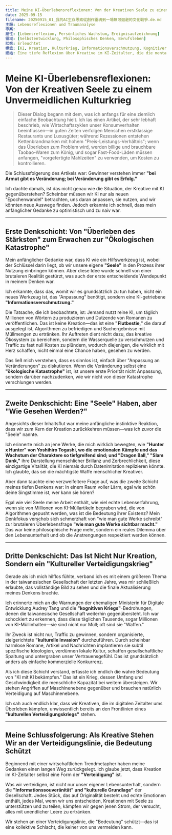 ```yaml
---
title: Meine KI-Überlebensreflexionen: Von der Kreativen Seele zu einem Unvermeidlichen Kulturkrieg
date: 2025-09-15
filename: 20250915_01_我的AI生存思索從創作靈魂到一場無可迴避的文化戰爭.de.md
主題: Lebensreflexionen und Traumanalyse
專案: 
屬性: [Lebensreflexion, Persönliches Wachstum, Ereignisaufzeichnung]
領域: [Selbstentwicklung, Philosophisches Denken, Berufsleben]
狀態: Erleuchtet
標籤: [KI, Kreation, Kulturkrieg, Informationsverschmutzung, Kognitiver Krieg]
總結: Eine tiefe Reflexion über Kreative im KI-Zeitalter, die die mentale Transformation von der anfänglichen Anpassungsmentalität zum Bewusstsein für KI-verursachte Informationsverschmutzung erforscht und sie schließlich als kulturellen Verteidigungskrieg betrachtet.
---
```


# Meine KI-Überlebensreflexionen: Von der Kreativen Seele zu einem Unvermeidlichen Kulturkrieg

> Dieser Dialog begann mit dem, was ich anfangs für eine ziemlich einfache Beobachtung hielt. Ich las einen Artikel, der sehr lebhaft beschrieb, wie Wirtschaftszyklen unser Konsumverhalten beeinflussen—in guten Zeiten verfolgen Menschen erstklassige Restaurants und Luxusgüter; während Rezessionen entstehen Kettenbrandmarken mit hohem "Preis-Leistungs-Verhältnis"; wenn das Überleben zum Problem wird, werden billige und brauchbare Taobao-Waren zum König, und sogar Fast-Food-Läden müssen anfangen, "vorgefertigte Mahlzeiten" zu verwenden, um Kosten zu kontrollieren.

Die Schlussfolgerung des Artikels war: Gewinner verstehen immer **"bei Armut gibt es Veränderung; bei Veränderung gibt es Erfolg."**

Ich dachte damals, ist das nicht genau wie die Situation, der Kreative mit KI gegenüberstehen? Scheinbar müssen wir KI nur als neuen "Epochenwandel" betrachten, uns daran anpassen, sie nutzen, und wir könnten neue Auswege finden. Jedoch erkannte ich schnell, dass mein anfänglicher Gedanke zu optimistisch und zu naiv war.

---

## Erste Denkschicht: Von "Überleben des Stärksten" zum Erwachen zur "Ökologischen Katastrophe"

Mein anfänglicher Gedanke war, dass KI wie ein Hilfswerkzeug ist, wobei der Schlüssel darin liegt, ob wir unsere eigene **"Seele"** in den Prozess ihrer Nutzung einbringen können. Aber diese Idee wurde schnell von einer brutaleren Realität gestürzt, was auch der erste entscheidende Wendepunkt in meinem Denken war.

Ich erkannte, dass das, womit wir es grundsätzlich zu tun haben, nicht ein neues Werkzeug ist, das "Anpassung" benötigt, sondern eine KI-getriebene **"Informationsverschmutzung."**

Die Tatsache, die ich beobachtete, ist: Jemand nutzt reine KI, um täglich Millionen von Wörtern zu produzieren und Dutzende von Romanen zu veröffentlichen. Das ist keine Kreation—das ist eine **"Flutbestie,"** die darauf ausgelegt ist, Algorithmen zu befriedigen und Suchergebnisse mit Müllmengen zu ertränken. Ihr Auftreten dient nicht dazu, das kreative Ökosystem zu bereichern, sondern die Wasserquelle zu verschmutzen und Traffic zu fast null Kosten zu plündern, wodurch diejenigen, die wirklich mit Herz schaffen, nicht einmal eine Chance haben, gesehen zu werden.

Das ließ mich verstehen, dass es sinnlos ist, einfach über "Anpassung an Veränderungen" zu diskutieren. Wenn die Veränderung selbst eine **"ökologische Katastrophe"** ist, ist unsere erste Priorität nicht Anpassung, sondern darüber nachzudenken, wie wir nicht von dieser Katastrophe verschlungen werden.

---

## Zweite Denkschicht: Eine "Seele" Haben, aber "Wie Gesehen Werden?"

Angesichts dieser Inhaltsflut war meine anfängliche instinktive Reaktion, dass wir zum Kern der Kreation zurückkehren müssen—was ich zuvor die "Seele" nannte.

Ich erinnerte mich an jene Werke, die mich wirklich bewegten, wie **"Hunter x Hunter" von Yoshihiro Togashi, wo die emotionalen Kämpfe und das Wachstum der Charaktere so tiefgreifend sind; und "Dragon Ball," "Slam Dunk,"** ihre Darstellung menschlicher Brillanz und Zerbrechlichkeit, diese einzigartige Vitalität, die KI niemals durch Datenimitation replizieren könnte. Ich glaubte, das sei die mächtigste Waffe menschlicher Kreativer.

Aber dann tauchte eine verzweifeltere Frage auf, was die zweite Schicht meines tiefen Denkens war: In einem Raum voller Lärm, egal wie schön deine Singstimme ist, wer kann sie hören?

Egal wie viel Seele meine Arbeit enthält, wie viel echte Lebenserfahrung, wenn sie von Millionen von KI-Müllartikeln begraben wird, die von Algorithmen gepusht werden, was ist die Bedeutung ihrer Existenz? Mein Denkfokus verschob sich schmerzhaft von "wie man gute Werke schreibt" zur brutaleren Überlebensfrage **"wie man gute Werke sichtbar macht."** Das war keine philosophische Frage mehr, sondern ein reales Dilemma über den Lebensunterhalt und ob die Anstrengungen respektiert werden können.

---

## Dritte Denkschicht: Das Ist Nicht Nur Kreation, Sondern ein "Kultureller Verteidigungskrieg"

Gerade als ich mich hilflos fühlte, verband ich es mit einem größeren Thema in der taiwanesischen Gesellschaft der letzten Jahre, was mir schließlich erlaubte, das vollständige Bild zu sehen und die finale Aktualisierung meines Denkens brachte.

Ich erinnerte mich an die Warnungen der ehemaligen Ministerin für Digitale Entwicklung Audrey Tang und die **"kognitiven Kriegs"**-Bedrohungen, denen die taiwanesische Gesellschaft weiterhin gegenübersteht. Ich war schockiert zu erkennen, dass diese täglichen Tausende, sogar Millionen von KI-Müllinhalten—sie sind nicht nur Müll; oft sind sie "Waffen."

Ihr Zweck ist nicht nur, Traffic zu gewinnen, sondern organisierte, zielgerichtete **"kulturelle Invasion"** durchzuführen. Durch scheinbar harmlose Romane, Artikel und Nachrichten implantieren sie subtil spezifische Ideologien, verdünnen lokale Kultur, schaffen gesellschaftliche Spaltung und untergraben unser Vertrauensgefühl. Das ist grundsätzlich anders als einfache kommerzielle Konkurrenz.

Als ich diese Schicht verstand, erfasste ich endlich die wahre Bedeutung von "KI mit KI bekämpfen." Das ist ein Krieg, dessen Umfang und Geschwindigkeit die menschliche Kapazität bei weitem übersteigen. Wir stehen Angriffen auf Maschinenebene gegenüber und brauchen natürlich Verteidigung auf Maschinenebene.

Ich sah auch endlich klar, dass wir Kreativen, die im digitalen Zeitalter ums Überleben kämpfen, unwissentlich bereits an den Frontlinien eines **"kulturellen Verteidigungskriegs"** stehen.

---

## Meine Schlussfolgerung: Als Kreative Stehen Wir an der Verteidigungslinie, die Bedeutung Schützt

Beginnend mit einer wirtschaftlichen Trendmetapher haben meine Gedanken einen langen Weg zurückgelegt. Ich glaube jetzt, dass Kreation im KI-Zeitalter selbst eine Form der **"Verteidigung"** ist.

Was wir verteidigen, ist nicht nur unser eigener Lebensunterhalt, sondern die **"Informationssouveränität" und "kulturelle Grundlage"** der Gesellschaft. Jedes Stück, das auf Originalität besteht und echte Emotionen enthält, jedes Mal, wenn wir uns entscheiden, Kreationen mit Seele zu unterstützen und zu teilen, kämpfen wir gegen jenen Strom, der versucht, alles mit unendlicher Leere zu ertränken.

Wir stehen an einer Verteidigungslinie, die "Bedeutung" schützt—das ist eine kollektive Schlacht, die keiner von uns vermeiden kann.